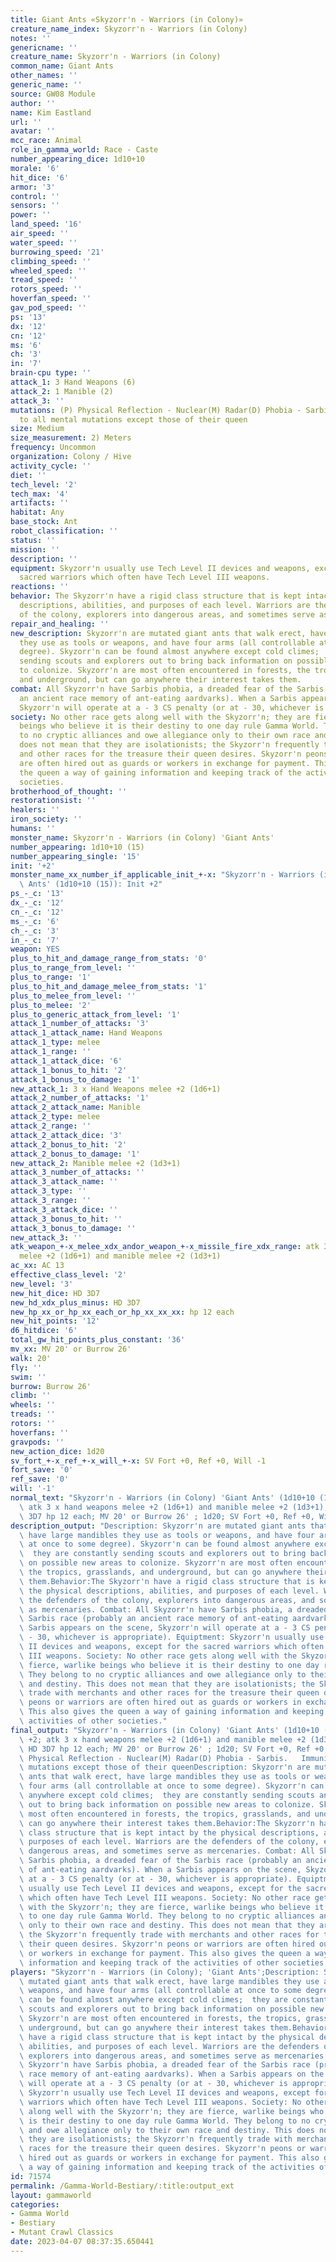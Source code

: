 ```yaml
---
title: Giant Ants «Skyzorr'n - Warriors (in Colony)»
creature_name_index: Skyzorr'n - Warriors (in Colony)
notes: ''
genericname: ''
creature_name: Skyzorr'n - Warriors (in Colony)
common_name: Giant Ants
other_names: ''
generic_name: ''
source: GW08 Module
author: ''
name: Kim Eastland
url: ''
avatar: ''
mcc_race: Animal
role_in_gamma_world: Race - Caste
number_appearing_dice: 1d10+10
morale: '6'
hit_dice: '6'
armor: '3'
control: ''
sensors: ''
power: ''
land_speed: '16'
air_speed: ''
water_speed: ''
burrowing_speed: '21'
climbing_speed: ''
wheeled_speed: ''
tread_speed: ''
rotors_speed: ''
hoverfan_speed: ''
gav_pod_speed: ''
ps: '13'
dx: '12'
cn: '12'
ms: '6'
ch: '3'
in: '7'
brain-cpu type: ''
attack_1: 3 Hand Weapons (6)
attack_2: 1 Manible (2)
attack_3: ''
mutations: (P) Physical Reflection - Nuclear(M) Radar(D) Phobia - Sarbis.   Immunity
  to all mental mutations except those of their queen
size: Medium
size_measurement: 2) Meters
frequency: Uncommon
organization: Colony / Hive
activity_cycle: ''
diet: ''
tech_level: '2'
tech_max: '4'
artifacts: ''
habitat: Any
base_stock: Ant
robot_classification: ''
status: ''
mission: ''
description: ''
equipment: Skyzorr'n usually use Tech Level II devices and weapons, except for the
  sacred warriors which often have Tech Level III weapons.
reactions: ''
behavior: The Skyzorr'n have a rigid class structure that is kept intact by the physical
  descriptions, abilities, and purposes of each level. Warriors are the defenders
  of the colony, explorers into dangerous areas, and sometimes serve as mercenaries.
repair_and_healing: ''
new_description: Skyzorr'n are mutated giant ants that walk erect, have large mandibles
  they use as tools or weapons, and have four arms (all controllable at once to some
  degree). Skyzorr'n can be found almost anywhere except cold climes;  they are constantly
  sending scouts and explorers out to bring back information on possible new areas
  to colonize. Skyzorr'n are most often encountered in forests, the tropics, grasslands,
  and underground, but can go anywhere their interest takes them.
combat: All Skyzorr'n have Sarbis phobia, a dreaded fear of the Sarbis race (probably
  an ancient race memory of ant-eating aardvarks). When a Sarbis appears on the scene,
  Skyzorr'n will operate at a - 3 CS penalty (or at - 30, whichever is appropriate).
society: No other race gets along well with the Skyzorr'n; they are fierce, warlike
  beings who believe it is their destiny to one day rule Gamma World. They belong
  to no cryptic alliances and owe allegiance only to their own race and destiny. This
  does not mean that they are isolationists; the Skyzorr'n frequently trade with merchants
  and other races for the treasure their queen desires. Skyzorr'n peons or warriors
  are often hired out as guards or workers in exchange for payment. This also gives
  the queen a way of gaining information and keeping track of the activities of other
  societies.
brotherhood_of_thought: ''
restorationsist: ''
healers: ''
iron_society: ''
humans: ''
monster_name: Skyzorr'n - Warriors (in Colony) 'Giant Ants'
number_appearing: 1d10+10 (15)
number_appearing_single: '15'
init: '+2'
monster_name_xx_number_if_applicable_init_+-x: "Skyzorr'n - Warriors (in Colony) 'Giant\
  \ Ants' (1d10+10 (15)): Init +2"
ps_-_c: '13'
dx_-_c: '12'
cn_-_c: '12'
ms_-_c: '6'
ch_-_c: '3'
in_-_c: '7'
weapon: YES
plus_to_hit_and_damage_range_from_stats: '0'
plus_to_range_from_level: ''
plus_to_range: '1'
plus_to_hit_and_damage_melee_from_stats: '1'
plus_to_melee_from_level: ''
plus_to_melee: '2'
plus_to_generic_attack_from_level: '1'
attack_1_number_of_attacks: '3'
attack_1_attack_name: Hand Weapons
attack_1_type: melee
attack_1_range: ''
attack_1_attack_dice: '6'
attack_1_bonus_to_hit: '2'
attack_1_bonus_to_damage: '1'
new_attack_1: 3 x Hand Weapons melee +2 (1d6+1)
attack_2_number_of_attacks: '1'
attack_2_attack_name: Manible
attack_2_type: melee
attack_2_range: ''
attack_2_attack_dice: '3'
attack_2_bonus_to_hit: '2'
attack_2_bonus_to_damage: '1'
new_attack_2: Manible melee +2 (1d3+1)
attack_3_number_of_attacks: ''
attack_3_attack_name: ''
attack_3_type: ''
attack_3_range: ''
attack_3_attack_dice: ''
attack_3_bonus_to_hit: ''
attack_3_bonus_to_damage: ''
new_attack_3: ''
atk_weapon_+-x_melee_xdx_andor_weapon_+-x_missile_fire_xdx_range: atk 3 x hand weapons
  melee +2 (1d6+1) and manible melee +2 (1d3+1)
ac_xx: AC 13
effective_class_level: '2'
new_level: '3'
new_hit_dice: HD 3D7
new_hd_xdx_plus_minus: HD 3D7
new_hp_xx_or_hp_xx_each_or_hp_xx_xx_xx: hp 12 each
new_hit_points: '12'
d6_hitdice: '6'
total_gw_hit_points_plus_constant: '36'
mv_xx: MV 20' or Burrow 26'
walk: 20'
fly: ''
swim: ''
burrow: Burrow 26'
climb: ''
wheels: ''
treads: ''
rotors: ''
hoverfans: ''
gravpods: ''
new_action_dice: 1d20
sv_fort_+-x_ref_+-x_will_+-x: SV Fort +0, Ref +0, Will -1
fort_save: '0'
ref_save: '0'
will: '-1'
normal_text: "Skyzorr'n - Warriors (in Colony) 'Giant Ants' (1d10+10 (15)): Init +2;\
  \ atk 3 x hand weapons melee +2 (1d6+1) and manible melee +2 (1d3+1); AC 13; HD\
  \ 3D7 hp 12 each; MV 20' or Burrow 26' ; 1d20; SV Fort +0, Ref +0, Will -1"
description_output: "Description: Skyzorr'n are mutated giant ants that walk erect,\
  \ have large mandibles they use as tools or weapons, and have four arms (all controllable\
  \ at once to some degree). Skyzorr'n can be found almost anywhere except cold climes;\
  \  they are constantly sending scouts and explorers out to bring back information\
  \ on possible new areas to colonize. Skyzorr'n are most often encountered in forests,\
  \ the tropics, grasslands, and underground, but can go anywhere their interest takes\
  \ them.Behavior:The Skyzorr'n have a rigid class structure that is kept intact by\
  \ the physical descriptions, abilities, and purposes of each level. Warriors are\
  \ the defenders of the colony, explorers into dangerous areas, and sometimes serve\
  \ as mercenaries. Combat: All Skyzorr'n have Sarbis phobia, a dreaded fear of the\
  \ Sarbis race (probably an ancient race memory of ant-eating aardvarks). When a\
  \ Sarbis appears on the scene, Skyzorr'n will operate at a - 3 CS penalty (or at\
  \ - 30, whichever is appropriate). Equiptment: Skyzorr'n usually use Tech Level\
  \ II devices and weapons, except for the sacred warriors which often have Tech Level\
  \ III weapons. Society: No other race gets along well with the Skyzorr'n; they are\
  \ fierce, warlike beings who believe it is their destiny to one day rule Gamma World.\
  \ They belong to no cryptic alliances and owe allegiance only to their own race\
  \ and destiny. This does not mean that they are isolationists; the Skyzorr'n frequently\
  \ trade with merchants and other races for the treasure their queen desires. Skyzorr'n\
  \ peons or warriors are often hired out as guards or workers in exchange for payment.\
  \ This also gives the queen a way of gaining information and keeping track of the\
  \ activities of other societies."
final_output: "Skyzorr'n - Warriors (in Colony) 'Giant Ants' (1d10+10 (15)): Init\
  \ +2; atk 3 x hand weapons melee +2 (1d6+1) and manible melee +2 (1d3+1); AC 13;\
  \ HD 3D7 hp 12 each; MV 20' or Burrow 26' ; 1d20; SV Fort +0, Ref +0, Will -1(P)\
  \ Physical Reflection - Nuclear(M) Radar(D) Phobia - Sarbis.   Immunity to all mental\
  \ mutations except those of their queenDescription: Skyzorr'n are mutated giant\
  \ ants that walk erect, have large mandibles they use as tools or weapons, and have\
  \ four arms (all controllable at once to some degree). Skyzorr'n can be found almost\
  \ anywhere except cold climes;  they are constantly sending scouts and explorers\
  \ out to bring back information on possible new areas to colonize. Skyzorr'n are\
  \ most often encountered in forests, the tropics, grasslands, and underground, but\
  \ can go anywhere their interest takes them.Behavior:The Skyzorr'n have a rigid\
  \ class structure that is kept intact by the physical descriptions, abilities, and\
  \ purposes of each level. Warriors are the defenders of the colony, explorers into\
  \ dangerous areas, and sometimes serve as mercenaries. Combat: All Skyzorr'n have\
  \ Sarbis phobia, a dreaded fear of the Sarbis race (probably an ancient race memory\
  \ of ant-eating aardvarks). When a Sarbis appears on the scene, Skyzorr'n will operate\
  \ at a - 3 CS penalty (or at - 30, whichever is appropriate). Equiptment: Skyzorr'n\
  \ usually use Tech Level II devices and weapons, except for the sacred warriors\
  \ which often have Tech Level III weapons. Society: No other race gets along well\
  \ with the Skyzorr'n; they are fierce, warlike beings who believe it is their destiny\
  \ to one day rule Gamma World. They belong to no cryptic alliances and owe allegiance\
  \ only to their own race and destiny. This does not mean that they are isolationists;\
  \ the Skyzorr'n frequently trade with merchants and other races for the treasure\
  \ their queen desires. Skyzorr'n peons or warriors are often hired out as guards\
  \ or workers in exchange for payment. This also gives the queen a way of gaining\
  \ information and keeping track of the activities of other societies."
players: "Skyzorr'n - Warriors (in Colony); 'Giant Ants';Description: Skyzorr'n are\
  \ mutated giant ants that walk erect, have large mandibles they use as tools or\
  \ weapons, and have four arms (all controllable at once to some degree). Skyzorr'n\
  \ can be found almost anywhere except cold climes;  they are constantly sending\
  \ scouts and explorers out to bring back information on possible new areas to colonize.\
  \ Skyzorr'n are most often encountered in forests, the tropics, grasslands, and\
  \ underground, but can go anywhere their interest takes them.Behavior:The Skyzorr'n\
  \ have a rigid class structure that is kept intact by the physical descriptions,\
  \ abilities, and purposes of each level. Warriors are the defenders of the colony,\
  \ explorers into dangerous areas, and sometimes serve as mercenaries. Combat: All\
  \ Skyzorr'n have Sarbis phobia, a dreaded fear of the Sarbis race (probably an ancient\
  \ race memory of ant-eating aardvarks). When a Sarbis appears on the scene, Skyzorr'n\
  \ will operate at a - 3 CS penalty (or at - 30, whichever is appropriate). Equiptment:\
  \ Skyzorr'n usually use Tech Level II devices and weapons, except for the sacred\
  \ warriors which often have Tech Level III weapons. Society: No other race gets\
  \ along well with the Skyzorr'n; they are fierce, warlike beings who believe it\
  \ is their destiny to one day rule Gamma World. They belong to no cryptic alliances\
  \ and owe allegiance only to their own race and destiny. This does not mean that\
  \ they are isolationists; the Skyzorr'n frequently trade with merchants and other\
  \ races for the treasure their queen desires. Skyzorr'n peons or warriors are often\
  \ hired out as guards or workers in exchange for payment. This also gives the queen\
  \ a way of gaining information and keeping track of the activities of other societies.|"
id: 71574
permalink: /Gamma-World-Bestiary/:title:output_ext
layout: gammaworld
categories:
- Gamma World
- Bestiary
- Mutant Crawl Classics
date: 2023-04-07 08:37:35.650441
---
```

